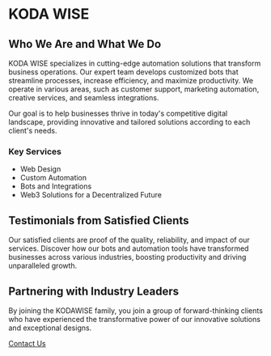 # KODA WISE

## Who We Are and What We Do

KODA WISE specializes in cutting-edge automation solutions that transform business operations. Our expert team develops customized bots that streamline processes, increase efficiency, and maximize productivity. We operate in various areas, such as customer support, marketing automation, creative services, and seamless integrations.

Our goal is to help businesses thrive in today's competitive digital landscape, providing innovative and tailored solutions according to each client's needs.

### Key Services

- Web Design
- Custom Automation
- Bots and Integrations
- Web3 Solutions for a Decentralized Future

## Testimonials from Satisfied Clients

Our satisfied clients are proof of the quality, reliability, and impact of our services. Discover how our bots and automation tools have transformed businesses across various industries, boosting productivity and driving unparalleled growth.

## Partnering with Industry Leaders

By joining the KODAWISE family, you join a group of forward-thinking clients who have experienced the transformative power of our innovative solutions and exceptional designs.


[Contact Us](mailto:kodawise.io@gmail.com)
